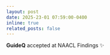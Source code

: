 ```yaml
---
layout: post
date: 2025-23-01 07:59:00-0400
inline: true
related_posts: false
---
```


**GuideQ** accepted at NAACL Findings :sparkles: 